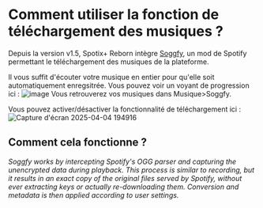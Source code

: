 # Comment utiliser la fonction de téléchargement des musiques ?
Depuis la version v1.5, Spotix+ Reborn intègre [Soggfy](https://github.com/Rafiuth/Soggfy), un mod de Spotify permettant le téléchargement des musiques de la plateforme.

Il vous suffit d'écouter votre musique en entier pour qu'elle soit automatiquement enregsitrée.
Vous pouvez voir un voyant de progression ici :
![image](https://github.com/user-attachments/assets/93551e86-df0d-4d2a-b534-059db2810a06)
Vous retrouverez vos musiques dans Musique>Soggfy.

Vous pouvez activer/désactiver la fonctionnalité de téléchargement ici :
![Capture d'écran 2025-04-04 194916](https://github.com/user-attachments/assets/144b9bde-0950-46bd-93d3-48b2722ef957)

## Comment cela fonctionne ?
*Soggfy works by intercepting Spotify's OGG parser and capturing the unencrypted data during playback. This process is similar to recording, but it results in an exact copy of the original files served by Spotify, without ever extracting keys or actually re-downloading them.
Conversion and metadata is then applied according to user settings.*
